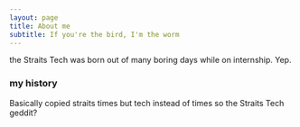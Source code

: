 ```yaml
---
layout: page
title: About me
subtitle: If you're the bird, I'm the worm
---
```


the Straits Tech was born out of many boring days while on internship. Yep.

### my history

Basically copied straits times but tech instead of times so the Straits Tech geddit?
